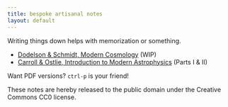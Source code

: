 ```yaml
---
title: bespoke artisanal notes
layout: default
---
```


Writing things down helps with memorization or something.

- [Dodelson & Schmidt, Modern Cosmology](modern-cosmology) (WIP)
- [Carroll & Ostlie, Introduction to Modern Astrophysics](intro-to-modern-astrophysics) (Parts I & II)

Want PDF versions? `ctrl-p` is your friend!

These notes are hereby released to the public domain under the Creative Commons CC0 license.
